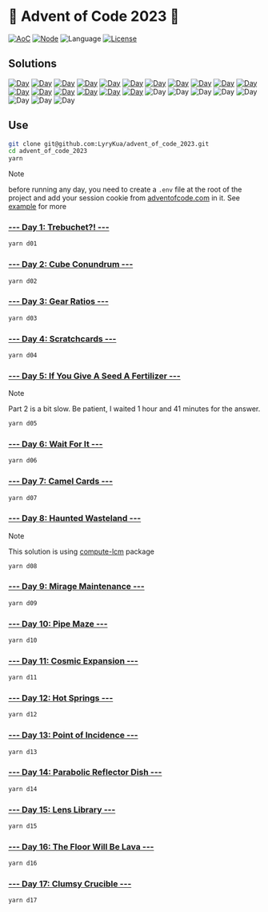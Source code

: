 # 🎄 Advent of Code 2023 🎄
[![AoC][aoc-badge]][aoc]
[![Node][node-badge]][node]
![Language][language-badge]
[![License][license-badge]][license]

[aoc-badge]: https://badgen.net/badge/AoC/2023/blue
[aoc]: https://adventofcode.com/2023
[node-badge]: https://badgen.net/badge/Node/v20.10.0+/green
[node]: https://nodejs.org/en/download/
[language-badge]: https://badgen.net/badge/Language/JavaScript/yellow
[license-badge]: https://badgen.net/github/license/LyryKua/advent_of_code_2023
[license]: ./LICENSE

## Solutions

[//]: # (https://badgen.net/badge/XX/%E2%98%85%E2%98%86/yellow)
[![Day](https://badgen.net/badge/01/%E2%98%85%E2%98%85/green)](./d01)
[![Day](https://badgen.net/badge/02/%E2%98%85%E2%98%85/green)](./d02)
[![Day](https://badgen.net/badge/03/%E2%98%85%E2%98%85/green)](./d03)
[![Day](https://badgen.net/badge/04/%E2%98%85%E2%98%85/green)](./d04)
[![Day](https://badgen.net/badge/05/%E2%98%85%E2%98%85/green)](./d05)
[![Day](https://badgen.net/badge/06/%E2%98%85%E2%98%85/green)](./d06)
[![Day](https://badgen.net/badge/07/%E2%98%85%E2%98%85/green)](./d07)
[![Day](https://badgen.net/badge/08/%E2%98%85%E2%98%85/green)](./d08)
[![Day](https://badgen.net/badge/09/%E2%98%85%E2%98%85/green)](./d09)
[![Day](https://badgen.net/badge/10/%E2%98%85%E2%98%85/green)](./d10)
[![Day](https://badgen.net/badge/11/%E2%98%85%E2%98%85/green)](./d11)
[![Day](https://badgen.net/badge/12/%E2%98%85%E2%98%86/yellow)](./d12)
[![Day](https://badgen.net/badge/13/%E2%98%85%E2%98%85/green)](./d13)
[![Day](https://badgen.net/badge/14/%E2%98%85%E2%98%85/green)](./d14)
[![Day](https://badgen.net/badge/15/%E2%98%85%E2%98%85/green)](./d15)
[![Day](https://badgen.net/badge/16/%E2%98%85%E2%98%85/green)](./d16)
[![Day](https://badgen.net/badge/17/%E2%98%86%E2%98%86/gray)](./d17)
![Day](https://badgen.net/badge/18/%E2%98%86%E2%98%86/gray)
![Day](https://badgen.net/badge/19/%E2%98%86%E2%98%86/gray)
![Day](https://badgen.net/badge/20/%E2%98%86%E2%98%86/gray)
![Day](https://badgen.net/badge/21/%E2%98%86%E2%98%86/gray)
![Day](https://badgen.net/badge/22/%E2%98%86%E2%98%86/gray)
![Day](https://badgen.net/badge/23/%E2%98%86%E2%98%86/gray)
![Day](https://badgen.net/badge/24/%E2%98%86%E2%98%86/gray)
![Day](https://badgen.net/badge/25/%E2%98%86%E2%98%86/gray)

## Use
```bash
git clone git@github.com:LyryKua/advent_of_code_2023.git
cd advent_of_code_2023
yarn
```

> [!NOTE]
> before running any day, you need to create a `.env` file at the root of the project and add your session cookie from
> [adventofcode.com](https://adventofcode.com/2023) in it. See [example](./.env.example) for more

### [--- Day 1: Trebuchet?! ---](https://adventofcode.com/2023/day/1)

```bash
yarn d01
```

### [--- Day 2: Cube Conundrum ---](https://adventofcode.com/2023/day/2)

```bash
yarn d02
```

### [--- Day 3: Gear Ratios ---](https://adventofcode.com/2023/day/3)

```bash
yarn d03
```

### [--- Day 4: Scratchcards ---](https://adventofcode.com/2023/day/4)

```bash
yarn d04
```

### [--- Day 5: If You Give A Seed A Fertilizer ---](https://adventofcode.com/2023/day/5)

> [!NOTE]
> Part 2 is a bit slow. Be patient, I waited 1 hour and 41 minutes for the answer.

```bash
yarn d05
```

### [--- Day 6: Wait For It ---](https://adventofcode.com/2023/day/6)

```bash
yarn d06
```

### [--- Day 7: Camel Cards ---](https://adventofcode.com/2023/day/7)

```bash
yarn d07
```

### [--- Day 8: Haunted Wasteland ---](https://adventofcode.com/2023/day/8)

> [!NOTE]
> This solution is using [compute-lcm](https://www.npmjs.com/package/compute-lcm) package

```bash
yarn d08
```

### [--- Day 9: Mirage Maintenance ---](https://adventofcode.com/2023/day/9)

```bash
yarn d09
```

### [--- Day 10: Pipe Maze ---](https://adventofcode.com/2023/day/10)

```bash
yarn d10
```

### [--- Day 11: Cosmic Expansion ---](https://adventofcode.com/2023/day/11)

```bash
yarn d11
```

### [--- Day 12: Hot Springs ---](https://adventofcode.com/2023/day/12)

```bash
yarn d12
```

### [--- Day 13: Point of Incidence ---](https://adventofcode.com/2023/day/13)

```bash
yarn d13
```

### [--- Day 14: Parabolic Reflector Dish ---](https://adventofcode.com/2023/day/14)

```bash
yarn d14
```

### [--- Day 15: Lens Library ---](https://adventofcode.com/2023/day/15)

```bash
yarn d15
```

### [--- Day 16: The Floor Will Be Lava ---](https://adventofcode.com/2023/day/16)

```bash
yarn d16
```

### [--- Day 17: Clumsy Crucible ---](https://adventofcode.com/2023/day/17)

```bash
yarn d17
```
